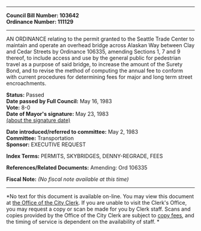 * * * * *  
  
**Council Bill Number: [](#h0)[](#h2)103642**   
**Ordinance Number: 111129**  
  
* * * * *  
  
AN ORDINANCE relating to the permit granted to the Seattle Trade Center to maintain and operate an overhead bridge across Alaskan Way between Clay and Cedar Streets by Ordinance 106335, amending Sections 1, 7 and 9 thereof, to include access and use by the general public for pedestrian travel as a purpose of said bridge, to increase the amount of the Surety Bond, and to revise the method of computing the annual fee to conform with current procedures for determining fees for major and long term street encroachments.  
  
**Status:** Passed   
**Date passed by Full Council:** May 16, 1983   
**Vote:** 8-0   
**Date of Mayor's signature:** May 23, 1983   
[(about the signature date)](/~public/approvaldate.htm)   
  
  
**Date introduced/referred to committee:** May 2, 1983   
**Committee:** Transportation   
**Sponsor:** EXECUTIVE REQUEST   
  
**Index Terms:** PERMITS, SKYBRIDGES, DENNY-REGRADE, FEES  
  
**References/Related Documents:** Amending: Ord 106335  
  
**Fiscal Note:** *(No fiscal note available at this time)*  
  
* * * * *  
  
*No text for this document is available on-line. You may view this document at [the Office of the City Clerk](http://www.seattle.gov/leg/clerk/contactUs.htm). If you are unable to visit the Clerk's Office, you may request a copy or scan be made for you by Clerk staff. Scans and copies provided by the Office of the City Clerk are subject to [copy fees](http://clerk.seattle.gov/~public/clerkfees.htm), and the timing of service is dependent on the availability of staff. *  
  
  
